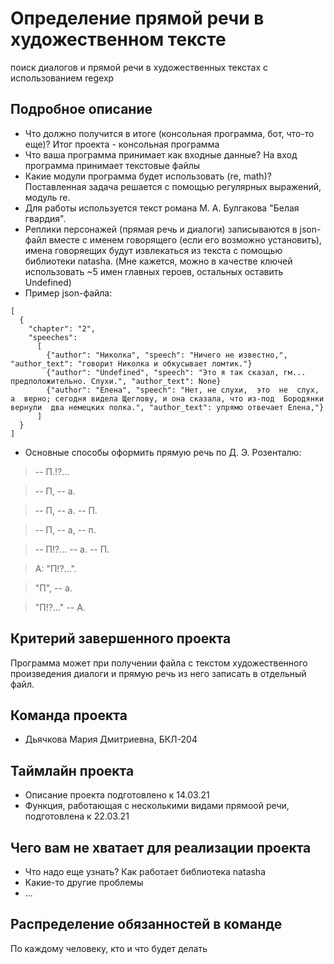 # Определение прямой речи в художественном тексте
поиск диалогов и прямой речи в художественных текстах с использованием regexp
## Подробное описание

- Что должно получится в итоге (консольная программа, бот, что-то еще)? Итог проекта - консольная программа
- Что ваша программа принимает как входные данные? На вход программа принимает текстовые файлы
- Какие модули программа будет использовать (re, math)? Поставленная задача решается с помощью регулярных выражений, модуль re.
- Для работы используется текст романа М. А. Булгакова "Белая гвардия".
- Реплики персонажей (прямая речь и диалоги) записываются в json-файл вместе с именем говорящего (если его возможно установить), имена говоряещих будут извлекаться из текста с помощью библиотеки natasha. (Мне кажется, можно в качестве ключей использовать ~5 имен главных героев, остальных оставить Undefined)
- Пример json-файла:
```
[
  {
    "chapter": "2",
    "speeches": 
      [
        {"author": "Николка", "speech": "Ничего не известно,", "author_text": "говорит Николка и обкусывает ломтик."}
        {"author": "Undefined", "speech": "Это я так сказал, гм... предположительно. Слухи.", "author_text": None}
        {"author": "Елена", "speech": "Нет, не слухи,  это  не  слух,  а  верно; сегодня видела Щеглову, и она сказала, что из-под  Бородянки  вернули  два немецких полка.", "author_text": упрямо отвечает Елена,"}
      ]
  }
]
```
- Основные способы оформить прямую речь по Д. Э. Розенталю:
> -- П.!?...

> -- П, -- а.

> -- П, -- а. -- П.

> -- П, -- а, -- п.

> -- П!?... -- а. -- П.

> А: "П!?...".

> "П", -- а.

> "П!?..." -- А.

## Критерий завершенного проекта

Программа может при получении файла с текстом художественного произведения диалоги и прямую речь из него записать в отдельный файл.

## Команда проекта

- Дьячкова Мария Дмитриевна, БКЛ-204

## Таймлайн проекта

- Описание проекта подготовлено к 14.03.21
- Функция, работающая с несколькими видами прямоой речи, подготовлена к 22.03.21

## Чего вам не хватает для реализации проекта

- Что надо еще узнать? Как работает библиотека natasha
- Какие-то другие проблемы
- ...

## Распределение обязанностей в команде

По каждому человеку, кто и что будет делать

